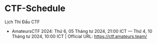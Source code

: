 # CTF-Schedule
Lịch Thi Đấu CTF

- AmateursCTF 2024:
  Thứ 6, 05 Tháng tư 2024, 21:00 ICT — Thứ 4, 10 Tháng tư 2024, 10:00 ICT |
  Official URL: https://ctf.amateurs.team/
